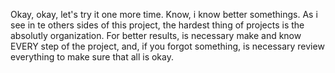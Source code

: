 Okay, okay, let's try it one more time. Know, i know better somethings. As i see in te others sides of this project, the hardest thing of projects is the absolutly organization. For better results, is necessary make and know EVERY step of the project, and, if you forgot something, is necessary review everything to make sure that all is okay.

